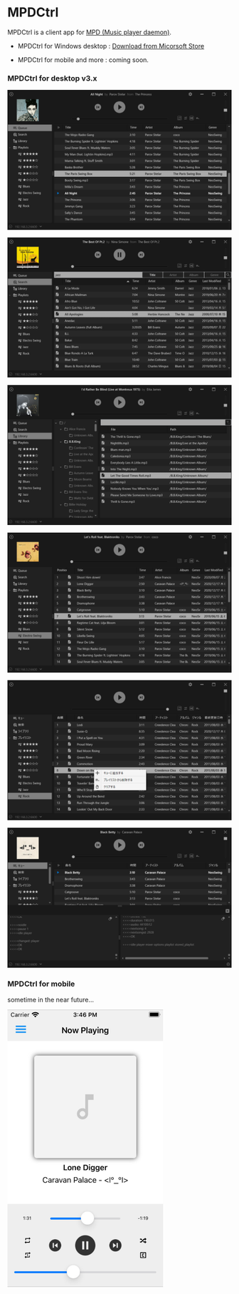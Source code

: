 # MPDCtrl

MPDCtrl is a client app for [MPD (Music player daemon)](http://www.musicpd.org/). 
  

- MPDCtrl for Windows desktop :
[Download from Micorsoft Store](https://www.microsoft.com/store/apps/9NV2BBJ82BRX)
  
- MPDCtrl for mobile and more : coming soon.
   

### MPDCtrl for desktop v3.x


![MPDCtrl](https://github.com/torum/MPDCtrl/blob/master/images/screenshots/v3/Main.png?raw=true) 

![MPDCtrl](https://github.com/torum/MPDCtrl/blob/master/images/screenshots/v3/Search.png?raw=true) 

![MPDCtrl](https://github.com/torum/MPDCtrl/blob/master/images/screenshots/v3/Library.png?raw=true) 

![MPDCtrl](https://github.com/torum/MPDCtrl/blob/master/images/screenshots/v3/Playlist.png?raw=true) 

![MPDCtrl](https://github.com/torum/MPDCtrl/blob/master/images/screenshots/v3/I19n.png?raw=true) 

![MPDCtrl](https://github.com/torum/MPDCtrl/blob/master/images/screenshots/v3/Debug.png?raw=true) 

  
### MPDCtrl for mobile
sometime in the near future...

![MPDCtrl](https://github.com/torum/MPDCtrl/blob/master/images/screenshots/mobile/iOS-v0.0.0.1-screnshot.png?raw=true) 



